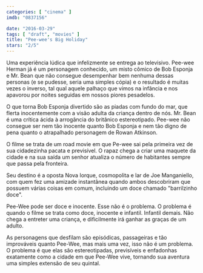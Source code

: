 ```yaml
---
categories: [ "cinema" ]
imdb: "0837156"

date: "2016-03-29"
tags: [ "draft", "movies" ]
title: "Pee-wee's Big Holiday"
stars: "2/5"
---
```

Uma experiência lúdica que infelizmente se entrega ao televisivo. Pee-wee Herman já é um personagem conhecido, um misto cômico de Bob Esponja e Mr. Bean que não consegue desempenhar bem nenhuma dessas personas (e se pudesse, seria uma simples cópia) e o resultado é muitas vezes o inverso, tal qual aquele palhaço que vimos na infância e nos apavorou por noites seguidas em nossos piores pesadelos.

O que torna Bob Esponja divertido são as piadas com fundo do mar, que flerta inocentemente com a visão adulta da criança dentro de nós. Mr. Bean é uma crítica ácida à arrogância do britânico estereotipado. Pee-wee não consegue ser nem tão inocente quanto Bob Esponja e nem tão digno de pena quanto o atrapalhado personagem de Rowan Atkinson.

O filme se trata de um road movie em que Pe-wee sai pela primeira vez de sua cidadezinha pacata e previsível. O rapaz chega a criar uma maquete da cidade e na sua saída um senhor atualiza o número de habitantes sempre que passa pela fronteira.

Seu destino é a oposta Nova Iorque, cosmopolita e lar de Joe Manganiello, com quem fez uma amizade instantânea quando ambos descobriram que possuem várias coisas em comum, incluindo um doce chamado "barrilzinho doce".

Pee-Wee pode ser doce e inocente. Esse não é o problema. O problema é quando o filme se trata como doce, inocente e infantil. Infantil demais. Não chega a entreter uma criança, e dificilmente irá ganhar as graças de um adulto.

As personagens que desfilam são episódicas, passageiras e tão improváveis quanto Pee-Wee, mas mais uma vez, isso não é um problema. O problema é que elas são estereotipadas, previsíveis e enfadonhas exatamente como a cidade em que Pee-Wee vive, tornando sua aventura uma simples extensão de seu quintal.
